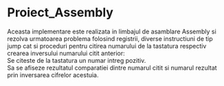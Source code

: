 # Proiect_Assembly
Aceasta implementare este realizata in limbajul de asamblare Assembly si rezolva urmatoarea problema folosind registrii, diverse instructiuni de tip jump cat si proceduri pentru citirea numarului de la tastatura respectiv crearea inversului numarului citit anterior:<br />
Se citeste de la tastatura un numar intreg pozitiv. <br />
Sa se afiseze rezultatul comparatiei dintre numarul citit si numarul rezultat prin inversarea cifrelor acestuia.
